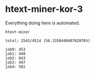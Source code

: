 # htext-miner-kor-3

Everything doing here is automated.

```
htext-miner

total: 2543/4514 (56.335844040762076%)

job0: 453
job1: 448
job2: 643
job3: 497
job4: 502
```